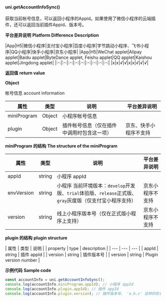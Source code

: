 #### uni.getAccountInfoSync()

获取当前帐号信息，可以返回小程序的Appid。如果使用了微信小程序的云端插件，还可以返回当前插件Appid、版本号。

**平台差异说明**
**Platform Difference Description**

|App|H5|微信小程序|支付宝小程序|百度小程序|字节跳动小程序、飞书小程序|QQ小程序|快手小程序|京东小程序|
|App|H5|WeChat applet|Alipay applet|Baidu applet|ByteDance applet, Feishu applet|QQ applet|Kaishou applet|Jingdong applet|
|:-:|:-:|:-:|:-:|:-:|:-:|:-:|:-:|:-:|
|x|x|√|√|x|x|√|√|√|

**返回值**
**return value**

**Object**

帐号信息
account information

| 属性 | 类型 | 说明 |平台差异说明|
| --- | --- | --- |--- |
| miniProgram | Object| 小程序帐号信息 ||
| plugin | Object | 插件帐号信息（仅在插件中调用时包含这一项） |京东、快手小程序不支持|


**miniProgram 的结构**
**The structure of the miniProgram**

| 属性 | 类型 | 说明 |平台差异说明|
| --- | --- | --- |--- |
| appId | string | 小程序 appId ||
| envVersion| string | 小程序 当前环境版本：`develop`开发版、`trial`体验版、`release`正式版、`gray`灰度版（仅支付宝小程序支持） |京东小程序不支持|
| version| string | 线上小程序版本号（仅在正式版小程序上支持） |京东小程序不支持|


**plugin 的结构**
**plugin structure**

| 属性 | 类型 | 说明 |
| property | type | description |
| --- | --- | --- |
| appId | string | 插件 appId  |
| version | string | 插件版本号 |
| version | string | Plugin version number |


**示例代码**
**Sample code**

```js
const accountInfo = uni.getAccountInfoSync();
console.log(accountInfo.miniProgram.appId); // 小程序 appId
console.log(accountInfo.plugin.appId); // 插件 appId
console.log(accountInfo.plugin.version); // 插件版本号， 'a.b.c' 这样的形式
```
